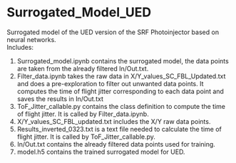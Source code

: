 # Surrogated_Model_UED
Surrogated model of the UED version of the SRF Photoinjector based on neural networks.  
Includes:  
  1. Surrogated_model.ipynb contains the surrogated model, the data points are taken from the already filtered In/Out.txt.
  2. Filter_data.ipynb takes the raw data in X/Y_values_SC_FBL_Updated.txt and does a pre-exploration to filter out unwanted data points. It computes the time of flight jitter corresponding to each data point and saves the results in In/Out.txt
  3. ToF_Jitter_callable.py contains the class definition to compute the time of flight jitter. It is called by Filter_data.ipynb.
  4. X/Y_values_SC_FBL_updated.txt includes the X/Y raw data points.
  5. Results_inverted_0323.txt is a text file needed to calculate the time of flight jitter. It is called by ToF_Jitter_callable.py.
  6. In/Out.txt contains the already filtered data points used for training.
  6. model.h5 contains the trained surrogated model for UED.
